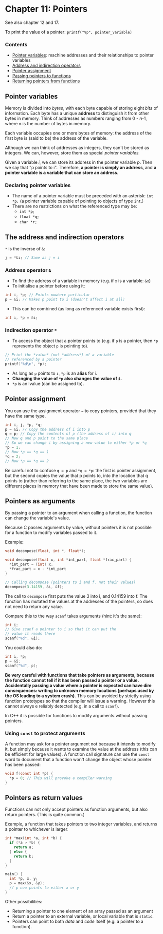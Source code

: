# Chapter 11: Pointers

See also chapter 12 and 17.

To print the value of a pointer: `printf("%p", pointer_variable)`

### Contents

- [Pointer variables](#pointer-variables): machine addresses and their relationships to pointer variables
- [Address and indirection operators](#operators)
- [Pointer assignment](#pointer-assignment)
- [Passing pointers to functions](#pointers-as-arguments)
- [Returning pointers from functions](#pointers-as-return-values)

## <a name="pointer-variables"></a>Pointer variables

Memory is divided into *bytes*, with each byte capable of storing eight *bits* of information. Each byte has a unique **address** to distinguish it from other bytes in memory. Think of addresses as numbers ranging from 0 - *n*-1, where n is the number of bytes in memory.

Each variable occupies one or more bytes of memory: the address of the first byte is (said to be) the address of the variable.

Although we can think of addresses as integers, they can't be stored as integers. We can, however, store them as special *pointer variables.*

Given a variable *i*, we can store its address in the pointer variable *p*. Then we say that "p points to i". Therefore, **a pointer is simply an address**, and **a pointer variable is a variable that can store an address**.

### Declaring pointer variables

- The name of a pointer variable must be preceded with an asterisk: `int *p;` (a pointer variable capable of pointing to objects of type `int`.)
- There are no restrictions on what the referenced type may be:
  - `int *p;`
  - `float *q;`
  - `char *r;`

## <a name="operators"></a>The address and indirection operators

`*` is the inverse of `&`:
```c
j = *&i; // Same as j = i
```

### Address operator `&`

- To find the address of a variable in memory (e.g. if `x` is a variable: `&x`)
- To initialise a pointer before using it:
```c
int i, *p; // Points nowhere particular
p = &i; // Makes p point to i (doesn't affect i at all)
```
- This can be combined (as long as referenced variable exists first):
```c
int i, *p = &i;
```

### Indirection operator `*`

- To access the object that a pointer points to (e.g. if `p` is a pointer, then `*p` represents the object `p` is pointing to).

```c
// Print the *value* (not *address*) of a variable
// referenced by a pointer
printf("%d\n", *p);
```

- As long as `p` points to `i`, `*p` is an **alias** for i.
- **Changing the value of `*p` also changes the value of `i`.**
- `*p` is an lvalue (can be assigned to).

## <a name="pointer-assignment"></a>Pointer assignment

You can use the assignment operator `=` to copy pointers, provided that they have the same type.

```c
int i, j, *p, *q;
p = &i; // Copy the address of i into p
q = p; // Copy the contents of p (the address of i) into q
// Now q and p point to the same place
// So we can change i by assigning a new value to either *p or *q
*p = 1;
// Now *p == *q == 1
*q = 2;
// Now *p == *q == 2
```

Be careful not to confuse `q = p` and `*q = *p`: the first is pointer assignment, but the second copies the value that p points to, into the location that q points to (rather than referring to the same place, the two variables are different places in memory that have been made to store the same value).

## <a name="pointers-as-arguments"></a>Pointers as arguments

By passing a pointer to an argument when calling a function, the function can change the variable's value.

Because C passes arguments by value, without pointers it is not possible for a function to modify variables passed to it.

Example:

```c
void decompose(float, int *, float*);

void decompose(float x, int *int_part, float *frac_part) {
  *int_part = (int) x;
  *frac_part = x - *int_part
}

// Calling decompose (pointers to i and f, not their values)
decompose(3.14159, &i, &f);
```

The call to `decompose` first puts the value 3 into i, and 0.14159 into f. The function has mutated the values at the addresses of the pointers, so does not need to return any value.

Compare this to the way `scanf` takes arguments (hint: it's the same):

```c
int i;
// Give scanf a pointer to i so that it can put the
// value it reads there
scanf("%d", &i);
```

You could also do:

```c
int i, *p;
p = &i;
scanf("%d", p);
```

**Be very careful with functions that take pointers as arguments, because the function cannot tell if it has been passed a pointer or a value. Accidentally passing a value where a pointer is expected can have dire consequences: writing to unknown memory locations (perhaps used by the OS leading to a system crash).** This can be avoided by strictly using function prototypes so that the compiler will issue a warning. However this cannot always e reliably detected (e.g. in a call to `scanf`).

In C++ it is possible for functions to modify arguments without passing pointers.

### Using `const` to protect arguments

A function may ask for a pointer argument not because it intends to modify it, but simply because it wants to examine the value at the address (this can be efficient for large values). A function call signature can use the `const` word to document that a function won't change the object whose pointer has been passed:

```c
void f(const int *p) {
  *p = 0; // This will provoke a compiler warning
}
```

## <a name="pointers-as-return-values"></a>Pointers as return values

Functions can not only accept pointers as function arguments, but also return pointers. (This is quite common.)

Example, a function that takes pointers to two integer variables, and returns a pointer to whichever is larger:

```c
int *max(int *a, int *b) {
  if (*a > *b) {
    return a;
  } else {
    return b;
  }
}

main() {
  int *p, x, y;
  p = max(&x, &y);
  // p now points to either x or y
}
```

Other possibilities:

- Returning a pointer to one element of an array passed as an argument
- Return a pointer to an external variable, or local variable that is `static`.
- Pointers can point to both *data* and *code* itself (e.g. a pointer to a function).
